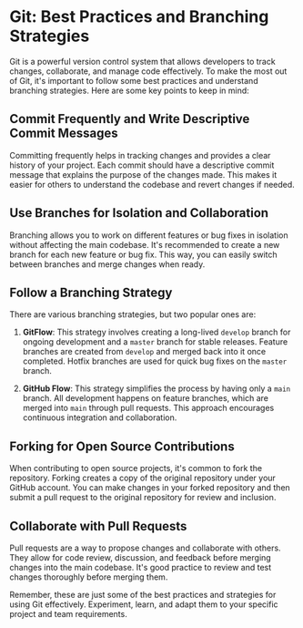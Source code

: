 # Git: Best Practices and Branching Strategies

Git is a powerful version control system that allows developers to track changes, collaborate, and manage code effectively. To make the most out of Git, it's important to follow some best practices and understand branching strategies. Here are some key points to keep in mind:

## Commit Frequently and Write Descriptive Commit Messages

Committing frequently helps in tracking changes and provides a clear history of your project. Each commit should have a descriptive commit message that explains the purpose of the changes made. This makes it easier for others to understand the codebase and revert changes if needed.

## Use Branches for Isolation and Collaboration

Branching allows you to work on different features or bug fixes in isolation without affecting the main codebase. It's recommended to create a new branch for each new feature or bug fix. This way, you can easily switch between branches and merge changes when ready.

## Follow a Branching Strategy

There are various branching strategies, but two popular ones are:

1. **GitFlow**: This strategy involves creating a long-lived `develop` branch for ongoing development and a `master` branch for stable releases. Feature branches are created from `develop` and merged back into it once completed. Hotfix branches are used for quick bug fixes on the `master` branch.

2. **GitHub Flow**: This strategy simplifies the process by having only a `main` branch. All development happens on feature branches, which are merged into `main` through pull requests. This approach encourages continuous integration and collaboration.

## Forking for Open Source Contributions

When contributing to open source projects, it's common to fork the repository. Forking creates a copy of the original repository under your GitHub account. You can make changes in your forked repository and then submit a pull request to the original repository for review and inclusion.

## Collaborate with Pull Requests

Pull requests are a way to propose changes and collaborate with others. They allow for code review, discussion, and feedback before merging changes into the main codebase. It's good practice to review and test changes thoroughly before merging them.

Remember, these are just some of the best practices and strategies for using Git effectively. Experiment, learn, and adapt them to your specific project and team requirements.
